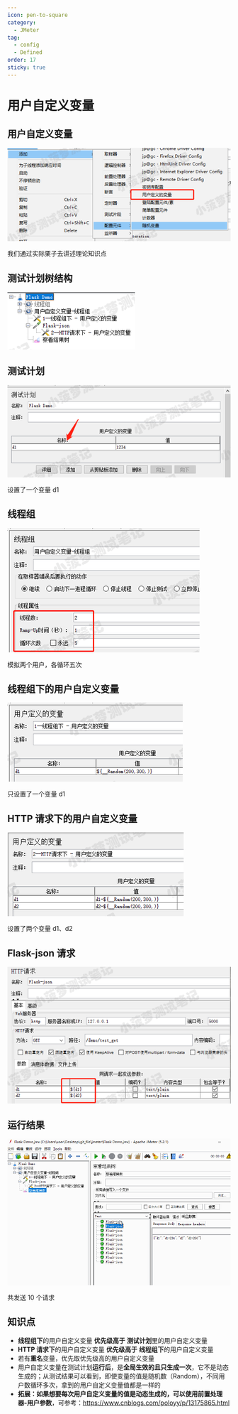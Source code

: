 ```yaml
---
icon: pen-to-square
category:
  - JMeter
tag:
  - config
  - Defined
order: 17
sticky: true
---
```


# 用户自定义变量

## 用户自定义变量

[![img](/assets/jmeter/1896874-20200622103023755-988297635.png)](https://img2020.cnblogs.com/blog/1896874/202006/1896874-20200622103023755-988297635.png)

我们通过实际栗子去讲述理论知识点

 

## 测试计划树结构

[![img](/assets/jmeter/1896874-20200622103054121-1857264417.png)](https://img2020.cnblogs.com/blog/1896874/202006/1896874-20200622103054121-1857264417.png)

 

## 测试计划

[![img](/assets/jmeter/1896874-20200622103205833-1419351530.png)](https://img2020.cnblogs.com/blog/1896874/202006/1896874-20200622103205833-1419351530.png)

设置了一个变量 d1

 

## 线程组

[![img](/assets/jmeter/1896874-20200622103331897-889408369.png)](https://img2020.cnblogs.com/blog/1896874/202006/1896874-20200622103331897-889408369.png)

模拟两个用户，各循环五次

 

## 线程组下的用户自定义变量

[![img](/assets/jmeter/1896874-20200622103411108-950346790.png)](https://img2020.cnblogs.com/blog/1896874/202006/1896874-20200622103411108-950346790.png)

只设置了一个变量 d1

 

## HTTP 请求下的用户自定义变量

[![img](/assets/jmeter/1896874-20200622103455557-1197592421.png)](https://img2020.cnblogs.com/blog/1896874/202006/1896874-20200622103455557-1197592421.png)

设置了两个变量 d1、d2

 

## Flask-json 请求

[![img](/assets/jmeter/1896874-20200622103422153-1233121653.png)](https://img2020.cnblogs.com/blog/1896874/202006/1896874-20200622103422153-1233121653.png)

 

## 运行结果

[![img](/assets/jmeter/1896874-20200622103525746-147881303.gif)](https://img2020.cnblogs.com/blog/1896874/202006/1896874-20200622103525746-147881303.gif)

共发送 10 个请求

 

## 知识点

- **线程组下**的用户自定义变量 **优先级高于** **测试计划**里的用户自定义变量
- **HTTP 请求下**的用户自定义变量 **优先级高于** **线程组下**的用户自定义变量 
- 若有**重名**变量，优先取优先级高的用户自定义变量
- 用户自定义变量在测试计划**运行后**，是**全局生效的且只生成一次**，它不是动态生成的；从测试结果可以看到，即使变量的值是随机数（Random），不同用户数循环多次，拿到的用户自定义变量值都是一样的
- **拓展：**如果想要每次用户自定义变量的值是动态生成的，可以使用**前置处理器-用户参数**，可参考：https://www.cnblogs.com/poloyy/p/13175865.html